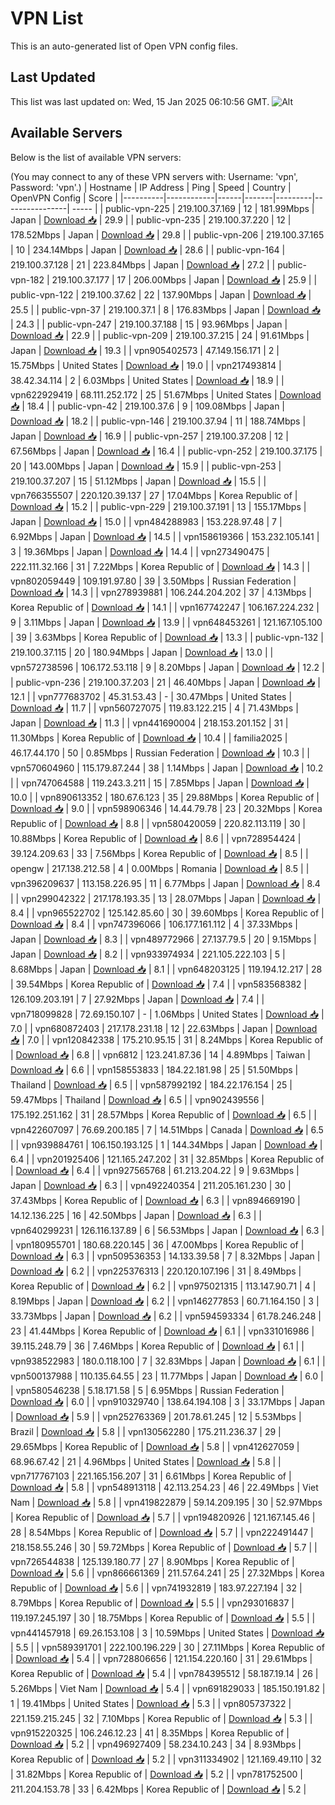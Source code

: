 # VPN List

This is an auto-generated list of Open VPN config files.

## Last Updated

This list was last updated on: Wed, 15 Jan 2025 06:10:56 GMT.
![Alt](https://repobeats.axiom.co/api/embed/186b98318ef1479477931607c1ad7d823f12451f.svg "Repobeats analytics image")

## Available Servers

Below is the list of available VPN servers:

(You may connect to any of these VPN servers with: Username: 'vpn', Password: 'vpn'.)
| Hostname | IP Address | Ping | Speed | Country | OpenVPN Config | Score |
|----------|------------|------|-------|---------|----------------| ----- |
| public-vpn-225 | 219.100.37.169 | 12 | 181.99Mbps | Japan | [Download 📥](./configs/server_0_JP.ovpn) | 29.9 |
| public-vpn-235 | 219.100.37.220 | 12 | 178.52Mbps | Japan | [Download 📥](./configs/server_1_JP.ovpn) | 29.8 |
| public-vpn-206 | 219.100.37.165 | 10 | 234.14Mbps | Japan | [Download 📥](./configs/server_2_JP.ovpn) | 28.6 |
| public-vpn-164 | 219.100.37.128 | 21 | 223.84Mbps | Japan | [Download 📥](./configs/server_3_JP.ovpn) | 27.2 |
| public-vpn-182 | 219.100.37.177 | 17 | 206.00Mbps | Japan | [Download 📥](./configs/server_4_JP.ovpn) | 25.9 |
| public-vpn-122 | 219.100.37.62 | 22 | 137.90Mbps | Japan | [Download 📥](./configs/server_5_JP.ovpn) | 25.5 |
| public-vpn-37 | 219.100.37.1 | 8 | 176.83Mbps | Japan | [Download 📥](./configs/server_6_JP.ovpn) | 24.3 |
| public-vpn-247 | 219.100.37.188 | 15 | 93.96Mbps | Japan | [Download 📥](./configs/server_7_JP.ovpn) | 22.9 |
| public-vpn-209 | 219.100.37.215 | 24 | 91.61Mbps | Japan | [Download 📥](./configs/server_8_JP.ovpn) | 19.3 |
| vpn905402573 | 47.149.156.171 | 2 | 15.75Mbps | United States | [Download 📥](./configs/server_9_US.ovpn) | 19.0 |
| vpn217493814 | 38.42.34.114 | 2 | 6.03Mbps | United States | [Download 📥](./configs/server_10_US.ovpn) | 18.9 |
| vpn622929419 | 68.111.252.172 | 25 | 51.67Mbps | United States | [Download 📥](./configs/server_11_US.ovpn) | 18.4 |
| public-vpn-42 | 219.100.37.6 | 9 | 109.08Mbps | Japan | [Download 📥](./configs/server_12_JP.ovpn) | 18.2 |
| public-vpn-146 | 219.100.37.94 | 11 | 188.74Mbps | Japan | [Download 📥](./configs/server_13_JP.ovpn) | 16.9 |
| public-vpn-257 | 219.100.37.208 | 12 | 67.56Mbps | Japan | [Download 📥](./configs/server_14_JP.ovpn) | 16.4 |
| public-vpn-252 | 219.100.37.175 | 20 | 143.00Mbps | Japan | [Download 📥](./configs/server_15_JP.ovpn) | 15.9 |
| public-vpn-253 | 219.100.37.207 | 15 | 51.12Mbps | Japan | [Download 📥](./configs/server_16_JP.ovpn) | 15.5 |
| vpn766355507 | 220.120.39.137 | 27 | 17.04Mbps | Korea Republic of | [Download 📥](./configs/server_17_KR.ovpn) | 15.2 |
| public-vpn-229 | 219.100.37.191 | 13 | 155.17Mbps | Japan | [Download 📥](./configs/server_18_JP.ovpn) | 15.0 |
| vpn484288983 | 153.228.97.48 | 7 | 6.92Mbps | Japan | [Download 📥](./configs/server_19_JP.ovpn) | 14.5 |
| vpn158619366 | 153.232.105.141 | 3 | 19.36Mbps | Japan | [Download 📥](./configs/server_20_JP.ovpn) | 14.4 |
| vpn273490475 | 222.111.32.166 | 31 | 7.22Mbps | Korea Republic of | [Download 📥](./configs/server_21_KR.ovpn) | 14.3 |
| vpn802059449 | 109.191.97.80 | 39 | 3.50Mbps | Russian Federation | [Download 📥](./configs/server_22_RU.ovpn) | 14.3 |
| vpn278939881 | 106.244.204.202 | 37 | 4.13Mbps | Korea Republic of | [Download 📥](./configs/server_23_KR.ovpn) | 14.1 |
| vpn167742247 | 106.167.224.232 | 9 | 3.11Mbps | Japan | [Download 📥](./configs/server_24_JP.ovpn) | 13.9 |
| vpn648453261 | 121.167.105.100 | 39 | 3.63Mbps | Korea Republic of | [Download 📥](./configs/server_25_KR.ovpn) | 13.3 |
| public-vpn-132 | 219.100.37.115 | 20 | 180.94Mbps | Japan | [Download 📥](./configs/server_26_JP.ovpn) | 13.0 |
| vpn572738596 | 106.172.53.118 | 9 | 8.20Mbps | Japan | [Download 📥](./configs/server_27_JP.ovpn) | 12.2 |
| public-vpn-236 | 219.100.37.203 | 21 | 46.40Mbps | Japan | [Download 📥](./configs/server_28_JP.ovpn) | 12.1 |
| vpn777683702 | 45.31.53.43 | - | 30.47Mbps | United States | [Download 📥](./configs/server_29_US.ovpn) | 11.7 |
| vpn560727075 | 119.83.122.215 | 4 | 71.43Mbps | Japan | [Download 📥](./configs/server_30_JP.ovpn) | 11.3 |
| vpn441690004 | 218.153.201.152 | 31 | 11.30Mbps | Korea Republic of | [Download 📥](./configs/server_31_KR.ovpn) | 10.4 |
| familia2025 | 46.17.44.170 | 50 | 0.85Mbps | Russian Federation | [Download 📥](./configs/server_32_RU.ovpn) | 10.3 |
| vpn570604960 | 115.179.87.244 | 38 | 1.14Mbps | Japan | [Download 📥](./configs/server_33_JP.ovpn) | 10.2 |
| vpn747064588 | 119.243.3.211 | 15 | 7.85Mbps | Japan | [Download 📥](./configs/server_34_JP.ovpn) | 10.0 |
| vpn890613352 | 180.67.6.123 | 35 | 29.88Mbps | Korea Republic of | [Download 📥](./configs/server_35_KR.ovpn) | 9.0 |
| vpn598906346 | 14.44.79.78 | 23 | 20.32Mbps | Korea Republic of | [Download 📥](./configs/server_36_KR.ovpn) | 8.8 |
| vpn580420059 | 220.82.113.119 | 30 | 10.88Mbps | Korea Republic of | [Download 📥](./configs/server_37_KR.ovpn) | 8.6 |
| vpn728954424 | 39.124.209.63 | 33 | 7.56Mbps | Korea Republic of | [Download 📥](./configs/server_38_KR.ovpn) | 8.5 |
| opengw | 217.138.212.58 | 4 | 0.00Mbps | Romania | [Download 📥](./configs/server_39_RO.ovpn) | 8.5 |
| vpn396209637 | 113.158.226.95 | 11 | 6.77Mbps | Japan | [Download 📥](./configs/server_40_JP.ovpn) | 8.4 |
| vpn299042322 | 217.178.193.35 | 13 | 28.07Mbps | Japan | [Download 📥](./configs/server_41_JP.ovpn) | 8.4 |
| vpn965522702 | 125.142.85.60 | 30 | 39.60Mbps | Korea Republic of | [Download 📥](./configs/server_42_KR.ovpn) | 8.4 |
| vpn747396066 | 106.177.161.112 | 4 | 37.33Mbps | Japan | [Download 📥](./configs/server_43_JP.ovpn) | 8.3 |
| vpn489772966 | 27.137.79.5 | 20 | 9.15Mbps | Japan | [Download 📥](./configs/server_44_JP.ovpn) | 8.2 |
| vpn933974934 | 221.105.222.103 | 5 | 8.68Mbps | Japan | [Download 📥](./configs/server_45_JP.ovpn) | 8.1 |
| vpn648203125 | 119.194.12.217 | 28 | 39.54Mbps | Korea Republic of | [Download 📥](./configs/server_46_KR.ovpn) | 7.4 |
| vpn583568382 | 126.109.203.191 | 7 | 27.92Mbps | Japan | [Download 📥](./configs/server_47_JP.ovpn) | 7.4 |
| vpn718099828 | 72.69.150.107 | - | 1.06Mbps | United States | [Download 📥](./configs/server_48_US.ovpn) | 7.0 |
| vpn680872403 | 217.178.231.18 | 12 | 22.63Mbps | Japan | [Download 📥](./configs/server_49_JP.ovpn) | 7.0 |
| vpn120842338 | 175.210.95.15 | 31 | 8.24Mbps | Korea Republic of | [Download 📥](./configs/server_50_KR.ovpn) | 6.8 |
| vpn6812 | 123.241.87.36 | 14 | 4.89Mbps | Taiwan | [Download 📥](./configs/server_51_TW.ovpn) | 6.6 |
| vpn158553833 | 184.22.181.98 | 25 | 51.50Mbps | Thailand | [Download 📥](./configs/server_52_TH.ovpn) | 6.5 |
| vpn587992192 | 184.22.176.154 | 25 | 59.47Mbps | Thailand | [Download 📥](./configs/server_53_TH.ovpn) | 6.5 |
| vpn902439556 | 175.192.251.162 | 31 | 28.57Mbps | Korea Republic of | [Download 📥](./configs/server_54_KR.ovpn) | 6.5 |
| vpn422607097 | 76.69.200.185 | 7 | 14.51Mbps | Canada | [Download 📥](./configs/server_55_CA.ovpn) | 6.5 |
| vpn939884761 | 106.150.193.125 | 1 | 144.34Mbps | Japan | [Download 📥](./configs/server_56_JP.ovpn) | 6.4 |
| vpn201925406 | 121.165.247.202 | 31 | 32.85Mbps | Korea Republic of | [Download 📥](./configs/server_57_KR.ovpn) | 6.4 |
| vpn927565768 | 61.213.204.22 | 9 | 9.63Mbps | Japan | [Download 📥](./configs/server_58_JP.ovpn) | 6.3 |
| vpn492240354 | 211.205.161.230 | 30 | 37.43Mbps | Korea Republic of | [Download 📥](./configs/server_59_KR.ovpn) | 6.3 |
| vpn894669190 | 14.12.136.225 | 16 | 42.50Mbps | Japan | [Download 📥](./configs/server_60_JP.ovpn) | 6.3 |
| vpn640299231 | 126.116.137.89 | 6 | 56.53Mbps | Japan | [Download 📥](./configs/server_61_JP.ovpn) | 6.3 |
| vpn180955701 | 180.68.220.145 | 36 | 47.00Mbps | Korea Republic of | [Download 📥](./configs/server_62_KR.ovpn) | 6.3 |
| vpn509536353 | 14.133.39.58 | 7 | 8.32Mbps | Japan | [Download 📥](./configs/server_63_JP.ovpn) | 6.2 |
| vpn225376313 | 220.120.107.196 | 31 | 8.49Mbps | Korea Republic of | [Download 📥](./configs/server_64_KR.ovpn) | 6.2 |
| vpn975021315 | 113.147.90.71 | 4 | 8.19Mbps | Japan | [Download 📥](./configs/server_65_JP.ovpn) | 6.2 |
| vpn146277853 | 60.71.164.150 | 3 | 33.73Mbps | Japan | [Download 📥](./configs/server_66_JP.ovpn) | 6.2 |
| vpn594593334 | 61.78.246.248 | 23 | 41.44Mbps | Korea Republic of | [Download 📥](./configs/server_67_KR.ovpn) | 6.1 |
| vpn331016986 | 39.115.248.79 | 36 | 7.46Mbps | Korea Republic of | [Download 📥](./configs/server_68_KR.ovpn) | 6.1 |
| vpn938522983 | 180.0.118.100 | 7 | 32.83Mbps | Japan | [Download 📥](./configs/server_69_JP.ovpn) | 6.1 |
| vpn500137988 | 110.135.64.55 | 23 | 11.77Mbps | Japan | [Download 📥](./configs/server_70_JP.ovpn) | 6.0 |
| vpn580546238 | 5.18.171.58 | 5 | 6.95Mbps | Russian Federation | [Download 📥](./configs/server_71_RU.ovpn) | 6.0 |
| vpn910329740 | 138.64.194.108 | 3 | 33.17Mbps | Japan | [Download 📥](./configs/server_72_JP.ovpn) | 5.9 |
| vpn252763369 | 201.78.61.245 | 12 | 5.53Mbps | Brazil | [Download 📥](./configs/server_73_BR.ovpn) | 5.8 |
| vpn130562280 | 175.211.236.37 | 29 | 29.65Mbps | Korea Republic of | [Download 📥](./configs/server_74_KR.ovpn) | 5.8 |
| vpn412627059 | 68.96.67.42 | 21 | 4.96Mbps | United States | [Download 📥](./configs/server_75_US.ovpn) | 5.8 |
| vpn717767103 | 221.165.156.207 | 31 | 6.61Mbps | Korea Republic of | [Download 📥](./configs/server_76_KR.ovpn) | 5.8 |
| vpn548913118 | 42.113.254.23 | 46 | 22.49Mbps | Viet Nam | [Download 📥](./configs/server_77_VN.ovpn) | 5.8 |
| vpn419822879 | 59.14.209.195 | 30 | 52.97Mbps | Korea Republic of | [Download 📥](./configs/server_78_KR.ovpn) | 5.7 |
| vpn194820926 | 121.167.145.46 | 28 | 8.54Mbps | Korea Republic of | [Download 📥](./configs/server_79_KR.ovpn) | 5.7 |
| vpn222491447 | 218.158.55.246 | 30 | 59.72Mbps | Korea Republic of | [Download 📥](./configs/server_80_KR.ovpn) | 5.7 |
| vpn726544838 | 125.139.180.77 | 27 | 8.90Mbps | Korea Republic of | [Download 📥](./configs/server_81_KR.ovpn) | 5.6 |
| vpn866661369 | 211.57.64.241 | 25 | 27.32Mbps | Korea Republic of | [Download 📥](./configs/server_82_KR.ovpn) | 5.6 |
| vpn741932819 | 183.97.227.194 | 32 | 8.79Mbps | Korea Republic of | [Download 📥](./configs/server_83_KR.ovpn) | 5.5 |
| vpn293016837 | 119.197.245.197 | 30 | 18.75Mbps | Korea Republic of | [Download 📥](./configs/server_84_KR.ovpn) | 5.5 |
| vpn441457918 | 69.26.153.108 | 3 | 10.59Mbps | United States | [Download 📥](./configs/server_85_US.ovpn) | 5.5 |
| vpn589391701 | 222.100.196.229 | 30 | 27.11Mbps | Korea Republic of | [Download 📥](./configs/server_86_KR.ovpn) | 5.4 |
| vpn728806656 | 121.154.220.160 | 31 | 29.61Mbps | Korea Republic of | [Download 📥](./configs/server_87_KR.ovpn) | 5.4 |
| vpn784395512 | 58.187.19.14 | 26 | 5.26Mbps | Viet Nam | [Download 📥](./configs/server_88_VN.ovpn) | 5.4 |
| vpn691829033 | 185.150.191.82 | 1 | 19.41Mbps | United States | [Download 📥](./configs/server_89_US.ovpn) | 5.3 |
| vpn805737322 | 221.159.215.245 | 32 | 7.10Mbps | Korea Republic of | [Download 📥](./configs/server_90_KR.ovpn) | 5.3 |
| vpn915220325 | 106.246.12.23 | 41 | 8.35Mbps | Korea Republic of | [Download 📥](./configs/server_91_KR.ovpn) | 5.2 |
| vpn496927409 | 58.234.10.243 | 34 | 8.93Mbps | Korea Republic of | [Download 📥](./configs/server_92_KR.ovpn) | 5.2 |
| vpn311334902 | 121.169.49.110 | 32 | 31.82Mbps | Korea Republic of | [Download 📥](./configs/server_93_KR.ovpn) | 5.2 |
| vpn781752500 | 211.204.153.78 | 33 | 6.42Mbps | Korea Republic of | [Download 📥](./configs/server_94_KR.ovpn) | 5.2 |
